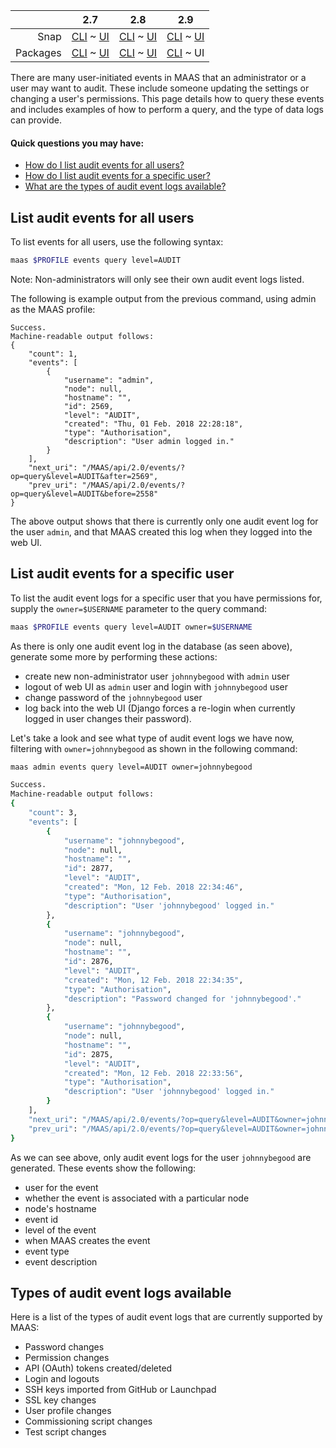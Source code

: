 <!-- deb-2-7-cli
||2.7|2.8|2.9|
|-----:|:-----:|:-----:|:-----:|
|Snap|[CLI](/t/audit-event-logs-snap-2-7-cli/2310) ~ [UI](/t/audit-event-logs-snap-2-7-ui/2311)|[CLI](/t/audit-event-logs-snap-2-8-cli/2312) ~ [UI](/t/audit-event-logs-snap-2-8-ui/2313)|[CLI](/t/audit-event-logs-snap-2-9-cli/2314) ~ [UI](/t/audit-event-logs-snap-2-9-ui/2315)|
|Packages|CLI ~ [UI](/t/audit-event-logs-deb-2-7-ui/2317)|[CLI](/t/audit-event-logs-deb-2-8-cli/2318) ~ [UI](/t/audit-event-logs-deb-2-8-ui/2319)|[CLI](/t/audit-event-logs-deb-2-9-cli/2320) ~ [UI](/t/audit-event-logs-deb-2-9-ui/2321)|
 deb-2-7-cli -->

<!-- deb-2-7-ui
||2.7|2.8|2.9|
|-----:|:-----:|:-----:|:-----:|
|Snap|[CLI](/t/audit-event-logs-snap-2-7-cli/2310) ~ [UI](/t/audit-event-logs-snap-2-7-ui/2311)|[CLI](/t/audit-event-logs-snap-2-8-cli/2312) ~ [UI](/t/audit-event-logs-snap-2-8-ui/2313)|[CLI](/t/audit-event-logs-snap-2-9-cli/2314) ~ [UI](/t/audit-event-logs-snap-2-9-ui/2315)|
|Packages|[CLI](/t/audit-event-logs-deb-2-7-cli/2316) ~ UI|[CLI](/t/audit-event-logs-deb-2-8-cli/2318) ~ [UI](/t/audit-event-logs-deb-2-8-ui/2319)|[CLI](/t/audit-event-logs-deb-2-9-cli/2320) ~ [UI](/t/audit-event-logs-deb-2-9-ui/2321)|
 deb-2-7-ui -->

<!-- deb-2-8-cli
||2.7|2.8|2.9|
|-----:|:-----:|:-----:|:-----:|
|Snap|[CLI](/t/audit-event-logs-snap-2-7-cli/2310) ~ [UI](/t/audit-event-logs-snap-2-7-ui/2311)|[CLI](/t/audit-event-logs-snap-2-8-cli/2312) ~ [UI](/t/audit-event-logs-snap-2-8-ui/2313)|[CLI](/t/audit-event-logs-snap-2-9-cli/2314) ~ [UI](/t/audit-event-logs-snap-2-9-ui/2315)|
|Packages|[CLI](/t/audit-event-logs-deb-2-7-cli/2316) ~ [UI](/t/audit-event-logs-deb-2-7-ui/2317)|CLI ~ [UI](/t/audit-event-logs-deb-2-8-ui/2319)|[CLI](/t/audit-event-logs-deb-2-9-cli/2320) ~ [UI](/t/audit-event-logs-deb-2-9-ui/2321)|
 deb-2-8-cli -->

<!-- deb-2-8-ui
||2.7|2.8|2.9|
|-----:|:-----:|:-----:|:-----:|
|Snap|[CLI](/t/audit-event-logs-snap-2-7-cli/2310) ~ [UI](/t/audit-event-logs-snap-2-7-ui/2311)|[CLI](/t/audit-event-logs-snap-2-8-cli/2312) ~ [UI](/t/audit-event-logs-snap-2-8-ui/2313)|[CLI](/t/audit-event-logs-snap-2-9-cli/2314) ~ [UI](/t/audit-event-logs-snap-2-9-ui/2315)|
|Packages|[CLI](/t/audit-event-logs-deb-2-7-cli/2316) ~ [UI](/t/audit-event-logs-deb-2-7-ui/2317)|[CLI](/t/audit-event-logs-deb-2-8-cli/2318) ~ UI|[CLI](/t/audit-event-logs-deb-2-9-cli/2320) ~ [UI](/t/audit-event-logs-deb-2-9-ui/2321)|
 deb-2-8-ui -->

<!-- deb-2-9-cli
||2.7|2.8|2.9|
|-----:|:-----:|:-----:|:-----:|
|Snap|[CLI](/t/audit-event-logs-snap-2-7-cli/2310) ~ [UI](/t/audit-event-logs-snap-2-7-ui/2311)|[CLI](/t/audit-event-logs-snap-2-8-cli/2312) ~ [UI](/t/audit-event-logs-snap-2-8-ui/2313)|[CLI](/t/audit-event-logs-snap-2-9-cli/2314) ~ [UI](/t/audit-event-logs-snap-2-9-ui/2315)|
|Packages|[CLI](/t/audit-event-logs-deb-2-7-cli/2316) ~ [UI](/t/audit-event-logs-deb-2-7-ui/2317)|[CLI](/t/audit-event-logs-deb-2-8-cli/2318) ~ [UI](/t/audit-event-logs-deb-2-8-ui/2319)|CLI ~ [UI](/t/audit-event-logs-deb-2-9-ui/2321)|
 deb-2-9-cli -->

||2.7|2.8|2.9|
|-----:|:-----:|:-----:|:-----:|
|Snap|[CLI](/t/audit-event-logs-snap-2-7-cli/2310) ~ [UI](/t/audit-event-logs-snap-2-7-ui/2311)|[CLI](/t/audit-event-logs-snap-2-8-cli/2312) ~ [UI](/t/audit-event-logs-snap-2-8-ui/2313)|[CLI](/t/audit-event-logs-snap-2-9-cli/2314) ~ [UI](/t/audit-event-logs-snap-2-9-ui/2315)|
|Packages|[CLI](/t/audit-event-logs-deb-2-7-cli/2316) ~ [UI](/t/audit-event-logs-deb-2-7-ui/2317)|[CLI](/t/audit-event-logs-deb-2-8-cli/2318) ~ [UI](/t/audit-event-logs-deb-2-8-ui/2319)|[CLI](/t/audit-event-logs-deb-2-9-cli/2320) ~ UI|

<!-- snap-2-7-cli
||2.7|2.8|2.9|
|-----:|:-----:|:-----:|:-----:|
|Snap|CLI ~ [UI](/t/audit-event-logs-snap-2-7-ui/2311)|[CLI](/t/audit-event-logs-snap-2-8-cli/2312) ~ [UI](/t/audit-event-logs-snap-2-8-ui/2313)|[CLI](/t/audit-event-logs-snap-2-9-cli/2314) ~ [UI](/t/audit-event-logs-snap-2-9-ui/2315)|
|Packages|[CLI](/t/audit-event-logs-deb-2-7-cli/2316) ~ [UI](/t/audit-event-logs-deb-2-7-ui/2317)|[CLI](/t/audit-event-logs-deb-2-8-cli/2318) ~ [UI](/t/audit-event-logs-deb-2-8-ui/2319)|[CLI](/t/audit-event-logs-deb-2-9-cli/2320) ~ [UI](/t/audit-event-logs-deb-2-9-ui/2321)|
 snap-2-7-cli -->

<!-- snap-2-7-ui
||2.7|2.8|2.9|
|-----:|:-----:|:-----:|:-----:|
|Snap|[CLI](/t/audit-event-logs-snap-2-7-cli/2310) ~ UI|[CLI](/t/audit-event-logs-snap-2-8-cli/2312) ~ [UI](/t/audit-event-logs-snap-2-8-ui/2313)|[CLI](/t/audit-event-logs-snap-2-9-cli/2314) ~ [UI](/t/audit-event-logs-snap-2-9-ui/2315)|
|Packages|[CLI](/t/audit-event-logs-deb-2-7-cli/2316) ~ [UI](/t/audit-event-logs-deb-2-7-ui/2317)|[CLI](/t/audit-event-logs-deb-2-8-cli/2318) ~ [UI](/t/audit-event-logs-deb-2-8-ui/2319)|[CLI](/t/audit-event-logs-deb-2-9-cli/2320) ~ [UI](/t/audit-event-logs-deb-2-9-ui/2321)|
 snap-2-7-ui -->

<!-- snap-2-8-cli
||2.7|2.8|2.9|
|-----:|:-----:|:-----:|:-----:|
|Snap|[CLI](/t/audit-event-logs-snap-2-7-cli/2310) ~ [UI](/t/audit-event-logs-snap-2-7-ui/2311)|CLI ~ [UI](/t/audit-event-logs-snap-2-8-ui/2313)|[CLI](/t/audit-event-logs-snap-2-9-cli/2314) ~ [UI](/t/audit-event-logs-snap-2-9-ui/2315)|
|Packages|[CLI](/t/audit-event-logs-deb-2-7-cli/2316) ~ [UI](/t/audit-event-logs-deb-2-7-ui/2317)|[CLI](/t/audit-event-logs-deb-2-8-cli/2318) ~ [UI](/t/audit-event-logs-deb-2-8-ui/2319)|[CLI](/t/audit-event-logs-deb-2-9-cli/2320) ~ [UI](/t/audit-event-logs-deb-2-9-ui/2321)|
 snap-2-8-cli -->

<!-- snap-2-8-ui
||2.7|2.8|2.9|
|-----:|:-----:|:-----:|:-----:|
|Snap|[CLI](/t/audit-event-logs-snap-2-7-cli/2310) ~ [UI](/t/audit-event-logs-snap-2-7-ui/2311)|[CLI](/t/audit-event-logs-snap-2-8-cli/2312) ~ UI|[CLI](/t/audit-event-logs-snap-2-9-cli/2314) ~ [UI](/t/audit-event-logs-snap-2-9-ui/2315)|
|Packages|[CLI](/t/audit-event-logs-deb-2-7-cli/2316) ~ [UI](/t/audit-event-logs-deb-2-7-ui/2317)|[CLI](/t/audit-event-logs-deb-2-8-cli/2318) ~ [UI](/t/audit-event-logs-deb-2-8-ui/2319)|[CLI](/t/audit-event-logs-deb-2-9-cli/2320) ~ [UI](/t/audit-event-logs-deb-2-9-ui/2321)|
 snap-2-8-ui -->

<!-- snap-2-9-cli
||2.7|2.8|2.9|
|-----:|:-----:|:-----:|:-----:|
|Snap|[CLI](/t/audit-event-logs-snap-2-7-cli/2310) ~ [UI](/t/audit-event-logs-snap-2-7-ui/2311)|[CLI](/t/audit-event-logs-snap-2-8-cli/2312) ~ [UI](/t/audit-event-logs-snap-2-8-ui/2313)|CLI ~ [UI](/t/audit-event-logs-snap-2-9-ui/2315)|
|Packages|[CLI](/t/audit-event-logs-deb-2-7-cli/2316) ~ [UI](/t/audit-event-logs-deb-2-7-ui/2317)|[CLI](/t/audit-event-logs-deb-2-8-cli/2318) ~ [UI](/t/audit-event-logs-deb-2-8-ui/2319)|[CLI](/t/audit-event-logs-deb-2-9-cli/2320) ~ [UI](/t/audit-event-logs-deb-2-9-ui/2321)|
 snap-2-9-cli -->

<!-- snap-2-9-ui
||2.7|2.8|2.9|
|-----:|:-----:|:-----:|:-----:|
|Snap|[CLI](/t/audit-event-logs-snap-2-7-cli/2310) ~ [UI](/t/audit-event-logs-snap-2-7-ui/2311)|[CLI](/t/audit-event-logs-snap-2-8-cli/2312) ~ [UI](/t/audit-event-logs-snap-2-8-ui/2313)|[CLI](/t/audit-event-logs-snap-2-9-cli/2314) ~ UI|
|Packages|[CLI](/t/audit-event-logs-deb-2-7-cli/2316) ~ [UI](/t/audit-event-logs-deb-2-7-ui/2317)|[CLI](/t/audit-event-logs-deb-2-8-cli/2318) ~ [UI](/t/audit-event-logs-deb-2-8-ui/2319)|[CLI](/t/audit-event-logs-deb-2-9-cli/2320) ~ [UI](/t/audit-event-logs-deb-2-9-ui/2321)|
 snap-2-9-ui -->

There are many user-initiated events in MAAS that an administrator or a user may want to audit. These include someone updating the settings or changing a user's permissions. This page details how to query these events and includes examples of how to perform a query, and the type of data logs can provide.

#### Quick questions you may have:

* [How do I list audit events for all users?](/t/audit-event-logs/791#heading--list-audit-events-for-all-users)
* [How do I list audit events for a specific user?](/t/audit-event-logs/791#heading--list-audit-events-for-a-specific-user)
* [What are the types of audit event logs available?](/t/audit-event-logs/791#heading--types-of-audit-event-logs)

<h2 id="heading--list-audit-events-for-all-users">List audit events for all users</h2>

To list events for all users, use the following syntax:

``` bash
maas $PROFILE events query level=AUDIT
```

Note: Non-administrators will only see their own audit event logs listed.

The following is example output from the previous command, using admin as the MAAS profile:

``` no-highlight
Success.
Machine-readable output follows:
{
    "count": 1,
    "events": [
        {
            "username": "admin",
            "node": null,
            "hostname": "",
            "id": 2569,
            "level": "AUDIT",
            "created": "Thu, 01 Feb. 2018 22:28:18",
            "type": "Authorisation",
            "description": "User admin logged in."
        }
    ],
    "next_uri": "/MAAS/api/2.0/events/?op=query&level=AUDIT&after=2569",
    "prev_uri": "/MAAS/api/2.0/events/?op=query&level=AUDIT&before=2558"
}
```

The above output shows that there is currently only one audit event log for the user `admin`, and that MAAS created this log when they logged into the web UI.

<h2 id="heading--list-audit-events-for-a-specific-user">List audit events for a specific user</h2>

To list the audit event logs for a specific user that you have permissions for, supply the `owner=$USERNAME` parameter to the query command:

``` bash
maas $PROFILE events query level=AUDIT owner=$USERNAME
```

As there is only one audit event log in the database (as seen above), generate some more by performing these actions:

-   create new non-administrator user `johnnybegood` with `admin` user
-   logout of web UI as `admin` user and login with `johnnybegood` user
-   change password of the `johnnybegood` user
-   log back into the web UI (Django forces a re-login when currently logged in user changes their password).

Let's take a look and see what type of audit event logs we have now, filtering with `owner=johnnybegood` as shown in the following command:

``` bash
maas admin events query level=AUDIT owner=johnnybegood
```

``` bash
Success.
Machine-readable output follows:
{
    "count": 3,
    "events": [
        {
            "username": "johnnybegood",
            "node": null,
            "hostname": "",
            "id": 2877,
            "level": "AUDIT",
            "created": "Mon, 12 Feb. 2018 22:34:46",
            "type": "Authorisation",
            "description": "User 'johnnybegood' logged in."
        },
        {
            "username": "johnnybegood",
            "node": null,
            "hostname": "",
            "id": 2876,
            "level": "AUDIT",
            "created": "Mon, 12 Feb. 2018 22:34:35",
            "type": "Authorisation",
            "description": "Password changed for 'johnnybegood'."
        },
        {
            "username": "johnnybegood",
            "node": null,
            "hostname": "",
            "id": 2875,
            "level": "AUDIT",
            "created": "Mon, 12 Feb. 2018 22:33:56",
            "type": "Authorisation",
            "description": "User 'johnnybegood' logged in."
        }
    ],
    "next_uri": "/MAAS/api/2.0/events/?op=query&level=AUDIT&owner=johnnybegood&after=2877",
    "prev_uri": "/MAAS/api/2.0/events/?op=query&level=AUDIT&owner=johnnybegood&before=2875"
}
```

As we can see above, only audit event logs for the user `johnnybegood` are generated. These events show the following:

-   user for the event
-   whether the event is associated with a particular node
-   node's hostname
-   event id
-   level of the event
-   when MAAS creates the event
-   event type
-   event description

<h2 id="heading--types-of-audit-event-logs">Types of audit event logs available</h2>

Here is a list of the types of audit event logs that are currently supported by MAAS:

-   Password changes
-   Permission changes
-   API (OAuth) tokens created/deleted
-   Login and logouts
-   SSH keys imported from GitHub or Launchpad
-   SSL key changes
-   User profile changes
-   Commissioning script changes
-   Test script changes